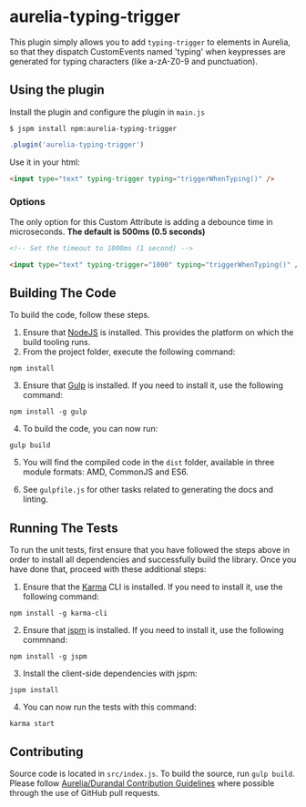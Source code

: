 # aurelia-typing-trigger

This plugin simply allows you to add `typing-trigger` to elements in Aurelia, so that they dispatch CustomEvents named 'typing' when keypresses are generated for typing characters (like a-zA-Z0-9 and punctuation).

## Using the plugin

Install the plugin and configure the plugin in `main.js`

`$ jspm install npm:aurelia-typing-trigger`

```js
.plugin('aurelia-typing-trigger')
```

Use it in your html:

```html
<input type="text" typing-trigger typing="triggerWhenTyping()" />
```

### Options

The only option for this Custom Attribute is adding a debounce time in microseconds. **The default is 500ms (0.5 seconds)**

```html
<!-- Set the timeout to 1000ms (1 second) -->

<input type="text" typing-trigger="1000" typing="triggerWhenTyping()" />
```


## Building The Code

To build the code, follow these steps.

1. Ensure that [NodeJS](http://nodejs.org/) is installed. This provides the platform on which the build tooling runs.
2. From the project folder, execute the following command:

  ```shell
  npm install
  ```
3. Ensure that [Gulp](http://gulpjs.com/) is installed. If you need to install it, use the following command:

  ```shell
  npm install -g gulp
  ```
4. To build the code, you can now run:

  ```shell
  gulp build
  ```
5. You will find the compiled code in the `dist` folder, available in three module formats: AMD, CommonJS and ES6.

6. See `gulpfile.js` for other tasks related to generating the docs and linting.

## Running The Tests

To run the unit tests, first ensure that you have followed the steps above in order to install all dependencies and successfully build the library. Once you have done that, proceed with these additional steps:

1. Ensure that the [Karma](http://karma-runner.github.io/) CLI is installed. If you need to install it, use the following command:

  ```shell
  npm install -g karma-cli
  ```
2. Ensure that [jspm](http://jspm.io/) is installed. If you need to install it, use the following commnand:

  ```shell
  npm install -g jspm
  ```
3. Install the client-side dependencies with jspm:

  ```shell
  jspm install
  ```

4. You can now run the tests with this command:

  ```shell
  karma start
  ```

## Contributing

Source code is located in `src/index.js`. To build the source, run `gulp build`. Please follow [Aurelia/Durandal Contribution Guidelines](https://github.com/DurandalProject/about/blob/master/CONTRIBUTING.md#type) where possible through the use of GitHub pull requests.